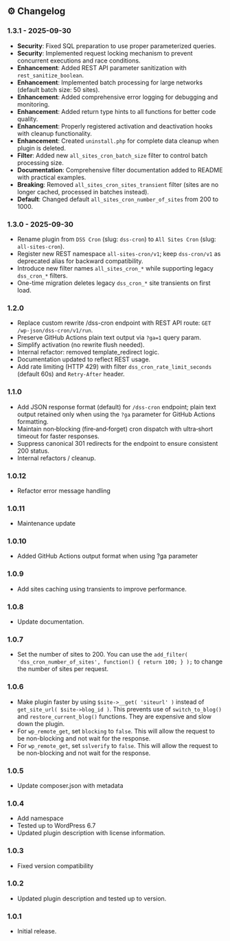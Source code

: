 ## ⚙️ Changelog

### 1.3.1 - 2025-09-30

- **Security**: Fixed SQL preparation to use proper parameterized queries.
- **Security**: Implemented request locking mechanism to prevent concurrent executions and race conditions.
- **Enhancement**: Added REST API parameter sanitization with `rest_sanitize_boolean`.
- **Enhancement**: Implemented batch processing for large networks (default batch size: 50 sites).
- **Enhancement**: Added comprehensive error logging for debugging and monitoring.
- **Enhancement**: Added return type hints to all functions for better code quality.
- **Enhancement**: Properly registered activation and deactivation hooks with cleanup functionality.
- **Enhancement**: Created `uninstall.php` for complete data cleanup when plugin is deleted.
- **Filter**: Added new `all_sites_cron_batch_size` filter to control batch processing size.
- **Documentation**: Comprehensive filter documentation added to README with practical examples.
- **Breaking**: Removed `all_sites_cron_sites_transient` filter (sites are no longer cached, processed in batches instead).
- **Default**: Changed default `all_sites_cron_number_of_sites` from 200 to 1000.

### 1.3.0 - 2025-09-30

- Rename plugin from `DSS Cron` (slug: `dss-cron`) to `All Sites Cron` (slug: `all-sites-cron`).
- Register new REST namespace `all-sites-cron/v1`; keep `dss-cron/v1` as deprecated alias for backward compatibility.
- Introduce new filter names `all_sites_cron_*` while supporting legacy `dss_cron_*` filters.
- One-time migration deletes legacy `dss_cron_*` site transients on first load.

### 1.2.0

- Replace custom rewrite /dss-cron endpoint with REST API route: `GET /wp-json/dss-cron/v1/run`.
- Preserve GitHub Actions plain text output via `?ga=1` query param.
- Simplify activation (no rewrite flush needed).
- Internal refactor: removed template_redirect logic.
- Documentation updated to reflect REST usage.
- Add rate limiting (HTTP 429) with filter `dss_cron_rate_limit_seconds` (default 60s) and `Retry-After` header.

### 1.1.0

- Add JSON response format (default) for `/dss-cron` endpoint; plain text output retained only when using the `?ga` parameter for GitHub Actions formatting.
- Maintain non‑blocking (fire‑and‑forget) cron dispatch with ultra‑short timeout for faster responses.
- Suppress canonical 301 redirects for the endpoint to ensure consistent 200 status.
- Internal refactors / cleanup.

### 1.0.12

- Refactor error message handling

### 1.0.11

- Maintenance update

### 1.0.10

- Added GitHub Actions output format when using ?ga parameter

### 1.0.9

- Add sites caching using transients to improve performance.

### 1.0.8

- Update documentation.

### 1.0.7

- Set the number of sites to 200. You can use the `add_filter( 'dss_cron_number_of_sites', function() { return 100; } );` to change the number of sites per request.

### 1.0.6

- Make plugin faster by using `$site->__get( 'siteurl' )` instead of `get_site_url( $site->blog_id )`. This prevents use of `switch_to_blog()` and `restore_current_blog()` functions. They are expensive and slow down the plugin.
- For `wp_remote_get`, set `blocking` to `false`. This will allow the request to be non-blocking and not wait for the response.
- For `wp_remote_get`, set `sslverify` to `false`. This will allow the request to be non-blocking and not wait for the response.

### 1.0.5

- Update composer.json with metadata

### 1.0.4

- Add namespace
- Tested up to WordPress 6.7
- Updated plugin description with license information.

### 1.0.3

- Fixed version compatibility

### 1.0.2

- Updated plugin description and tested up to version.

### 1.0.1

- Initial release.

